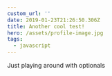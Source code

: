 ```yaml
---
custom_url: ''
date: 2019-01-23T21:26:50.306Z
title: Another cool test!
hero: /assets/profile-image.jpg
tags:
  - javascript
---
```

Just playing around with optionals
